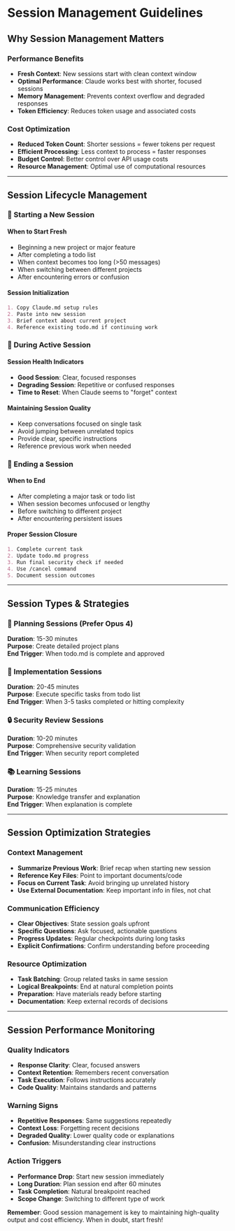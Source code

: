 # Session Management Guidelines

## Why Session Management Matters

### Performance Benefits
- **Fresh Context**: New sessions start with clean context window
- **Optimal Performance**: Claude works best with shorter, focused sessions
- **Memory Management**: Prevents context overflow and degraded responses
- **Token Efficiency**: Reduces token usage and associated costs

### Cost Optimization
- **Reduced Token Count**: Shorter sessions = fewer tokens per request
- **Efficient Processing**: Less context to process = faster responses
- **Budget Control**: Better control over API usage costs
- **Resource Management**: Optimal use of computational resources

---

## Session Lifecycle Management

### 🚀 Starting a New Session

#### When to Start Fresh
- Beginning a new project or major feature
- After completing a todo list
- When context becomes too long (>50 messages)
- When switching between different projects
- After encountering errors or confusion

#### Session Initialization
```markdown
1. Copy Claude.md setup rules
2. Paste into new session
3. Brief context about current project
4. Reference existing todo.md if continuing work
```
### 🔄 During Active Session

#### Session Health Indicators
- **Good Session**: Clear, focused responses
- **Degrading Session**: Repetitive or confused responses
- **Time to Reset**: When Claude seems to "forget" context

#### Maintaining Session Quality
- Keep conversations focused on single task
- Avoid jumping between unrelated topics
- Provide clear, specific instructions
- Reference previous work when needed

### 🛑 Ending a Session

#### When to End
- After completing a major task or todo list
- When session becomes unfocused or lengthy
- Before switching to different project
- After encountering persistent issues

#### Proper Session Closure
```markdown
1. Complete current task
2. Update todo.md progress
3. Run final security check if needed
4. Use /cancel command
5. Document session outcomes
```

---

## Session Types & Strategies

### 🎯 Planning Sessions (Prefer Opus 4)
**Duration**: 15-30 minutes  
**Purpose**: Create detailed project plans  
**End Trigger**: When todo.md is complete and approved

### 🔧 Implementation Sessions
**Duration**: 20-45 minutes  
**Purpose**: Execute specific tasks from todo list  
**End Trigger**: When 3-5 tasks completed or hitting complexity

### 🔒 Security Review Sessions
**Duration**: 10-20 minutes  
**Purpose**: Comprehensive security validation  
**End Trigger**: When security report completed

### 📚 Learning Sessions
**Duration**: 15-25 minutes  
**Purpose**: Knowledge transfer and explanation  
**End Trigger**: When explanation is complete

---

## Session Optimization Strategies

### Context Management
- **Summarize Previous Work**: Brief recap when starting new session
- **Reference Key Files**: Point to important documents/code
- **Focus on Current Task**: Avoid bringing up unrelated history
- **Use External Documentation**: Keep important info in files, not chat

### Communication Efficiency
- **Clear Objectives**: State session goals upfront
- **Specific Questions**: Ask focused, actionable questions
- **Progress Updates**: Regular checkpoints during long tasks
- **Explicit Confirmations**: Confirm understanding before proceeding

### Resource Optimization
- **Task Batching**: Group related tasks in same session
- **Logical Breakpoints**: End at natural completion points
- **Preparation**: Have materials ready before starting
- **Documentation**: Keep external records of decisions

---

## Session Performance Monitoring

### Quality Indicators
- **Response Clarity**: Clear, focused answers
- **Context Retention**: Remembers recent conversation
- **Task Execution**: Follows instructions accurately
- **Code Quality**: Maintains standards and patterns

### Warning Signs
- **Repetitive Responses**: Same suggestions repeatedly
- **Context Loss**: Forgetting recent decisions
- **Degraded Quality**: Lower quality code or explanations
- **Confusion**: Misunderstanding clear instructions

### Action Triggers
- **Performance Drop**: Start new session immediately
- **Long Duration**: Plan session end after 60 minutes
- **Task Completion**: Natural breakpoint reached
- **Scope Change**: Switching to different type of work

**Remember**: Good session management is key to maintaining high-quality output and cost efficiency. When in doubt, start fresh!
